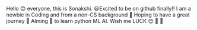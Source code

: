 Hello 😊 everyone, this is Sonakshi.
😃Excited to be on github finally!!
I am a newbie in Coding and from a non-CS background 👶
Hoping to have a great journey 🚅 
AIming 🎯 to learn python ML AI.
Wish me LUCK 😊 🙏 🙏
